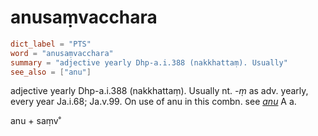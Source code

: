 # anusaṃvacchara

``` toml
dict_label = "PTS"
word = "anusaṃvacchara"
summary = "adjective yearly Dhp-a.i.388 (nakkhattaṃ). Usually"
see_also = ["anu"]
```

adjective yearly Dhp\-a.i.388 (nakkhattaṃ). Usually nt. *\-ṃ* as adv. yearly, every year Ja.i.68; Ja.v.99. On use of anu in this combn. see *[anu](anu.md)* A a.

anu \+ saṃv˚

